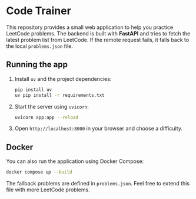 # Code Trainer

This repository provides a small web application to help you practice LeetCode problems. The backend is built with **FastAPI** and tries to fetch the latest problem list from LeetCode. If the remote request fails, it falls back to the local `problems.json` file.

## Running the app

1. Install `uv` and the project dependencies:
   ```bash
   pip install uv
   uv pip install -r requirements.txt
   ```
2. Start the server using `uvicorn`:
   ```bash
   uvicorn app:app --reload
   ```
3. Open `http://localhost:8000` in your browser and choose a difficulty.

## Docker

You can also run the application using Docker Compose:

```bash
docker compose up --build
```

The fallback problems are defined in `problems.json`. Feel free to extend this file with more LeetCode problems.
